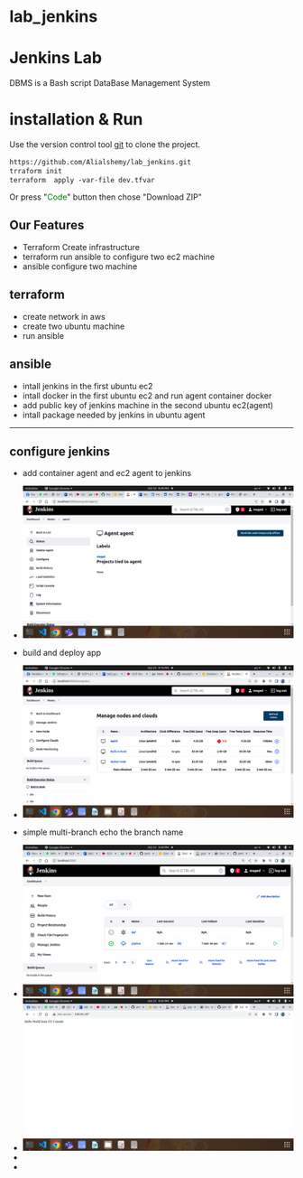 # lab_jenkins
# Jenkins Lab

DBMS is a Bash script DataBase Management System

# installation & Run
Use the version control tool [git](https://git-scm.com/) to clone the project.

    https://github.com/Alialshemy/lab_jenkins.git
    trraform init 
    terraform  apply -var-file dev.tfvar 

Or press "<span style="color:green">Code</span>" button then chose "Download ZIP"
## Our Features

- Terraform Create infrastructure 
- terraform run  ansible to configure two ec2 machine
- ansible configure two machine

## terraform

- create network in aws
- create two ubuntu machine
- run ansible


## ansible

- intall jenkins in the first ubuntu ec2 
- intall docker in the first ubuntu ec2  and run agent container  docker
- add public key of jenkins machine in the second ubuntu ec2(agent)
- intall package  needed by jenkins in ubuntu  agent
---
## configure jenkins
-  add container agent and ec2 agent to jenkins 
-  <img src="https://github.com/Maged2344/jenkins-lab2/blob/main/images/Screenshot%20from%202022-10-23%2020-49-05.png" />
-  build and deploy app
-   <img src="https://github.com/Maged2344/jenkins-lab2/blob/main/images/Screenshot%20from%202022-10-23%2021-16-47.png" />
-   simple multi-branch echo the branch name
-   <img src="https://github.com/Maged2344/jenkins-lab2/blob/main/images/Screenshot%20from%202022-10-23%2021-44-53.png" />
-   <img src="https://github.com/Maged2344/jenkins-lab2/blob/main/images/Screenshot%20from%202022-10-23%2021-45-34.png" />

-   
-   
